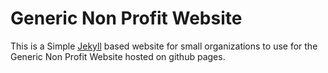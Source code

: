 # Generic Non Profit Website
This is a Simple [Jekyll](https://jekyllrb.com) based website for small organizations to use for the Generic Non Profit Website hosted on github pages.
